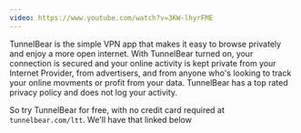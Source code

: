 ```yaml
---
video: https://www.youtube.com/watch?v=3KW-lhyrFME
---
```


TunnelBear is the simple VPN app that makes it easy to browse privately and enjoy a more open internet.
With TunnelBear turned on, your connection is secured and your online activity is kept private from your Internet Provider, from advertisers, and from anyone who's looking to track your online movments or profit from your data.
TunnelBear has a top rated privacy policy and does not log your activity.

So try TunnelBear for free, with no credit card required at `tunnelbear.com/ltt`.
We'll have that linked below
